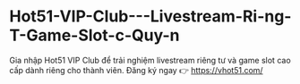 # Hot51-VIP-Club---Livestream-Ri-ng-T-Game-Slot-c-Quy-n
Gia nhập Hot51 VIP Club để trải nghiệm livestream riêng tư và game slot cao cấp dành riêng cho thành viên. Đăng ký ngay 👉 https://vhot51.com/
